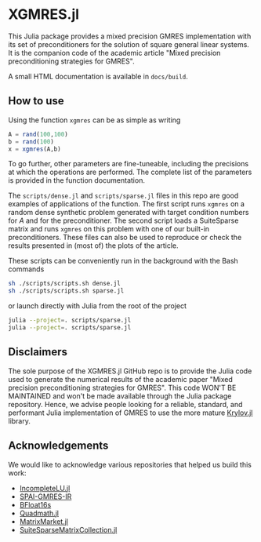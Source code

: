 # XGMRES.jl

This Julia package provides a mixed precision GMRES implementation with its set
of preconditioners for the solution of square general linear systems. It is the
companion code of the academic article "Mixed precision preconditioning 
strategies for GMRES".

A small HTML documentation is available in `docs/build`.

## How to use

Using the function `xgmres` can be as simple as writing
```julia
A = rand(100,100)
b = rand(100)
x = xgmres(A,b)
```
To go further, other parameters are fine-tuneable, including the 
precisions at which the operations are performed. The complete list of the 
parameters is provided in the function documentation.

The `scripts/dense.jl` and `scripts/sparse.jl` files in this repo are good
examples of applications of the function. The first script runs `xgmres` on a
random dense synthetic problem generated with target condition numbers for $A$ 
and for the preconditioner. The second script loads a SuiteSparse matrix and 
runs `xgmres` on this problem with one of our built-in preconditioners. These
files can
also be used to reproduce or check the results presented in (most of) the plots
of the article. 

These scripts can be conveniently run in the background with 
the Bash commands
```bash
sh ./scripts/scripts.sh dense.jl
sh ./scripts/scripts.sh sparse.jl
```
or launch directly with Julia from the root of the project
```bash
julia --project=. scripts/sparse.jl
julia --project=. scripts/sparse.jl
```
## Disclaimers

The sole purpose of the XGMRES.jl GitHub repo is to provide the 
Julia code used to generate the numerical results of the academic paper
"Mixed precision preconditioning strategies for GMRES". This code WON'T BE 
MAINTAINED and won't be made available through the Julia package repository.
Hence, we advise people looking for a reliable, standard, and performant Julia 
implementation of GMRES to use the more mature 
[Krylov.jl](https://github.com/JuliaSmoothOptimizers/Krylov.jl) library.

## Acknowledgements

We would like to acknowledge various repositories that helped us build this
work:
  - [IncompleteLU.jl](https://github.com/haampie/IncompleteLU.jl)
  - [SPAI-GMRES-IR](https://github.com/Noaman67khan/SPAI-GMRES-IR)
  - [BFloat16s](https://github.com/JuliaMath/BFloat16s.jl)
  - [Quadmath.jl](https://github.com/JuliaMath/Quadmath.jl)
  - [MatrixMarket.jl](https://github.com/JuliaSparse/MatrixMarket.jl)
  - [SuiteSparseMatrixCollection.jl](https://github.com/JuliaSmoothOptimizers/SuiteSparseMatrixCollection.jl)
